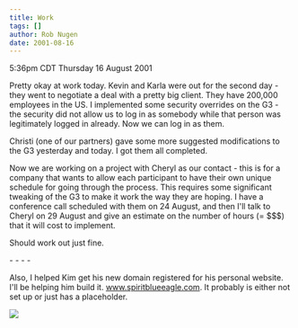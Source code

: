 ```yaml
---
title: Work
tags: []
author: Rob Nugen
date: 2001-08-16
---
```


<title></title>
<p class=date>5:36pm CDT Thursday 16 August 2001</p>

<p>Pretty okay at work today.  Kevin and Karla were out for the second
day - they went to negotiate a deal with a pretty big client.  They
have 200,000 employees in the US.  I implemented some security
overrides on the G3 - the security did not allow us to log in as
somebody while that person was legitimately logged in already.  Now we
can log in as them.</p>

<p>Christi (one of our partners) gave some more suggested
modifications to the G3 yesterday and today. I got them all
completed.</p>

<p>Now we are working on a project with Cheryl as our contact - this
is for a company that wants to allow each participant to have their
own unique schedule for going through the process.  This requires some
significant tweaking of the G3 to make it work the way they are
hoping.  I have a conference call scheduled with them on 24 August,
and then I'll talk to Cheryl on 29 August and give an estimate on the
number of hours (= $$$) that it will cost to implement.</p>

<p>Should work out just fine.</p>

<p>- - - -</p>

<p>Also, I helped Kim get his new domain registered for his personal
website.  I'll be helping him build it.  <a
href="https://www.spiritblueeagle.com">www.spiritblueeagle.com</a>.  It
probably is either not set up or just has a placeholder.</p>

<p><img src='/images/rob/wL-ROB.gif'/></p>

